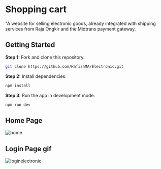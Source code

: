 # Shopping cart

"A website for selling electronic goods, already integrated with shipping services from Raja Ongkir and the Midtrans payment gateway.

## Getting Started

**Step 1:** Fork and clone this repository.

```bash
git clone https://github.com/HafizhMA/Electronic.git
```

**Step 2:** Install dependencies.

```bash
npm install
```

**Step 3:** Run the app in development mode.

```bash
npm run dev
```

## Home Page
![home](https://github.com/user-attachments/assets/9a153fa3-b46d-4924-8367-29f09d09d251)

## Login Page gif
![loginelectronic](https://github.com/user-attachments/assets/37faa894-1d7c-4c74-b703-9daa713f61bd)
